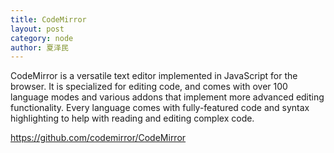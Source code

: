 ```yaml
---
title: CodeMirror
layout: post
category: node
author: 夏泽民
---
```

CodeMirror is a versatile text editor implemented in JavaScript for the browser. It is specialized for editing code, and comes with over 100 language modes and various addons that implement more advanced editing functionality. Every language comes with fully-featured code and syntax highlighting to help with reading and editing complex code.

https://github.com/codemirror/CodeMirror
<!-- more -->
